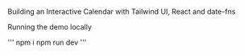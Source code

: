 Building an Interactive Calendar with Tailwind UI, React and date-fns

Running the demo locally

'''
npm i
npm run dev
'''
